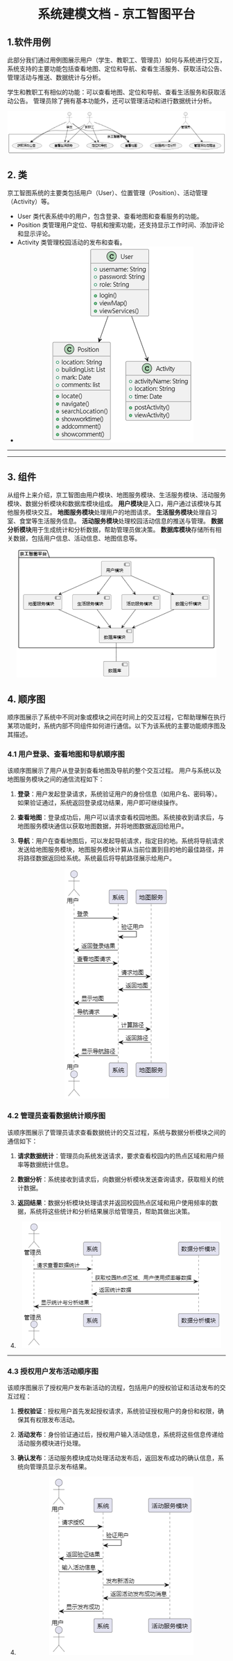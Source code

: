 <div>

<div style="text-align: center;">
    <h1>系统建模文档 - 京工智图平台</h1>
</div>

## 1.**软件用例** 
此部分我们通过用例图展示用户（学生、教职工、管理员）如何与系统进行交互，系统支持的主要功能包括查看地图、定位和导航、查看生活服务、获取活动公告、管理活动与推送、数据统计与分析。

学生和教职工有相似的功能：可以查看地图、定位和导航、查看生活服务和获取活动公告。
管理员除了拥有基本功能外，还可以管理活动和进行数据统计分析。

<div style="text-align: center;">
    <img src="src/image.png" alt="alt text" />
</div>

## 2. **类**
京工智图系统的主要类包括用户（User）、位置管理（Position）、活动管理（Activity）等。
* User 类代表系统中的用户，包含登录、查看地图和查看服务的功能。
* Position 类管理用户定位、导航和搜索功能，还支持显示工作时间、添加评论和显示评论。
* Activity 类管理校园活动的发布和查看。
* <div style="text-align: center;">
      <img src="src/image-1.png" alt="alt text" />
  </div>

---
---
## 3. **组件**
从组件上来介绍，京工智图由用户模块、地图服务模块、生活服务模块、活动服务模块、数据分析模块和数据库模块组成。
**用户模块**是入口，用户通过该模块与其他服务模块交互。
**地图服务模块**处理用户的地图请求。
**生活服务模块**处理自习室、食堂等生活服务信息。
**活动服务模块**处理校园活动信息的推送与管理。
**数据分析模块**用于生成统计和分析数据，帮助管理员做决策。
**数据库模块**存储所有相关数据，包括用户信息、活动信息、地图信息等。

<div style="text-align: center;">
    <img src="src/image-5.png" alt="alt text" />
</div>

## 4. **顺序图**

顺序图展示了系统中不同对象或模块之间在时间上的交互过程，它帮助理解在执行某项功能时，系统内部不同组件如何进行通信。以下为该系统的主要功能顺序图及其描述。

### 4.1 **用户登录、查看地图和导航顺序图**

该顺序图展示了用户从登录到查看地图及导航的整个交互过程。
用户与系统以及地图服务模块之间的通信流程如下：
1. **登录**：用户发起登录请求，系统验证用户的身份信息（如用户名、密码等）。如果验证通过，系统返回登录成功结果，用户即可继续操作。
   
2. **查看地图**：登录成功后，用户可以请求查看校园地图。系统接收到请求后，与地图服务模块通信以获取地图数据，并将地图数据返回给用户。

3. **导航**：用户在查看地图后，可以发起导航请求，指定目的地。系统将导航请求发送给地图服务模块，地图服务模块计算从当前位置到目的地的最佳路径，并将路径数据返回给系统。系统最后将导航路径展示给用户。

<div style="text-align: center;">
    <img src="src/image-2.png" alt="alt text" />
</div>

### 4.2 **管理员查看数据统计顺序图**

该顺序图展示了管理员请求查看数据统计的交互过程，系统与数据分析模块之间的通信如下：
1. **请求数据统计**：管理员向系统发送请求，要求查看校园内的热点区域和用户频率等数据统计信息。

2. **数据分析**：系统接收到请求后，向数据分析模块发送查询请求，获取相关的统计数据。

3. **返回结果**：数据分析模块处理请求并返回校园热点区域和用户使用频率的数据，系统将这些统计和分析结果展示给管理员，帮助其做出决策。

4. <div style="text-align: center;">
       <img src="src/image-3.png" alt="alt text" />
   </div>

---
### 4.3 **授权用户发布活动顺序图**

该顺序图展示了授权用户发布新活动的流程，包括用户的授权验证和活动发布的交互过程：

1. **授权验证**：授权用户首先发起授权请求，系统验证授权用户的身份和权限，确保其有权限发布活动。

2. **活动发布**：身份验证通过后，授权用户输入活动信息，系统将这些信息传递给活动服务模块进行处理。

3. **确认发布**：活动服务模块成功处理活动发布后，返回发布成功的确认信息，系统向管理员显示发布结果。

4. <div style="text-align: center;">
       <img src="src/image-4.png" alt="alt text" />
   </div>



